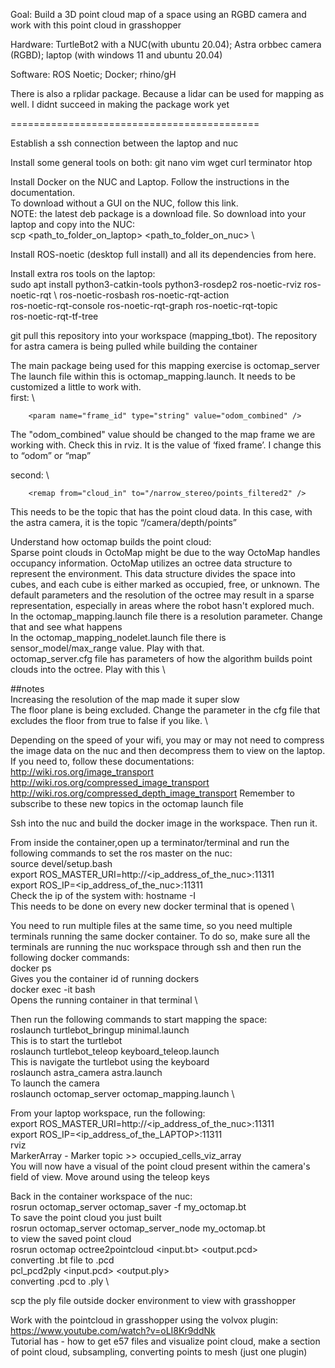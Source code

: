 Goal: Build a 3D point cloud map of a space using an RGBD camera and work with this point cloud in grasshopper

Hardware: TurtleBot2 with a NUC(with ubuntu 20.04); Astra orbbec camera (RGBD); laptop (with windows 11 and ubuntu 20.04)

Software: ROS Noetic; Docker; rhino/gH

There is also a rplidar package. Because a lidar can be used for mapping as well. I didnt succeed in making the package work yet

===========================================

Establish a ssh connection between the laptop and nuc

Install some general tools on both:
git nano vim wget curl terminator htop

Install Docker on the NUC and Laptop. Follow the instructions in the documentation. \
To download without a GUI on the NUC, follow this link. \
NOTE: the latest deb package is a download file. So download into your laptop and copy into the NUC: \
scp <path_to_folder_on_laptop> <path_to_folder_on_nuc> \

Install ROS-noetic (desktop full install) and all its dependencies from here.

Install extra ros tools on the laptop: \
sudo apt install python3-catkin-tools python3-rosdep2 ros-noetic-rviz ros-noetic-rqt \ 
ros-noetic-rosbash ros-noetic-rqt-action \
ros-noetic-rqt-console ros-noetic-rqt-graph ros-noetic-rqt-topic \
ros-noetic-rqt-tf-tree

git pull this repository into your workspace (mapping_tbot). The repository for astra camera is being pulled while building the container

The main package being used for this mapping exercise is octomap_server \
The launch file within this is octomap_mapping.launch. It needs to be customized a little to work with. \
first: \
<!-- fixed map frame (set to 'map' if SLAM or localization running!) -->
		<param name="frame_id" type="string" value="odom_combined" />
The "odom_combined" value should be changed to the map frame we are working with. Check this in rviz. It is the value of ‘fixed frame’. I change this to “odom” or “map”

second: \
<!-- data source to integrate (PointCloud2) -->
		<remap from="cloud_in" to="/narrow_stereo/points_filtered2" /> 
This needs to be the topic that has the point cloud data. In this case, with the astra camera, it is the topic “/camera/depth/points”

Understand how octomap builds the point cloud: \
Sparse point clouds in OctoMap might be due to the way OctoMap handles occupancy information. OctoMap utilizes an octree data structure to represent the environment. This data structure divides the space into cubes, and each cube is either marked as occupied, free, or unknown. The default parameters and the resolution of the octree may result in a sparse representation, especially in areas where the robot hasn't explored much. \
In the octomap_mapping.launch file there is a resolution parameter. Change that and see what happens \
In the octomap_mapping_nodelet.launch file there is sensor_model/max_range value. Play with that. \
octomap_server.cfg file has parameters of how the algorithm builds point clouds into the octree. Play with this \

##notes \
Increasing the resolution of the map made it super slow \
The floor plane is being excluded. Change the parameter in the cfg file that excludes the floor from true to false if you like. \

Depending on the speed of your wifi, you may or may not need to compress the image data on the nuc and then decompress them to view on the laptop. If you need to, follow these documentations: \
http://wiki.ros.org/image_transport
http://wiki.ros.org/compressed_image_transport
http://wiki.ros.org/compressed_depth_image_transport
Remember to subscribe to these new topics in the octomap launch file

Ssh into the nuc and build the docker image in the workspace. Then run it.

From inside the container,open up a terminator/terminal and run the following commands to set the ros master on the nuc: \
source devel/setup.bash \
export ROS_MASTER_URI=http://<ip_address_of_the_nuc>:11311 \
export ROS_IP=<ip_address_of_the_nuc>:11311 \
  Check the ip of the system with: hostname -I \
  This needs to be done on every new docker terminal that is opened \

You need to run multiple files at the same time, so you need multiple terminals running the same docker container. To do so, make sure all the terminals are running the nuc workspace through ssh and then run the following docker commands: \
docker ps \
  Gives you the container id of running dockers \
docker exec -it <container> bash \
  Opens the running container in that terminal \

Then run the following commands to start mapping the space: \
roslaunch turtlebot_bringup minimal.launch \
  This is to start the turtlebot \
roslaunch turtlebot_teleop keyboard_teleop.launch \
  This is navigate the turtlebot using the keyboard \
roslaunch astra_camera astra.launch \
  To launch the camera \
roslaunch octomap_server octomap_mapping.launch \

From your laptop workspace, run the following: \
export ROS_MASTER_URI=http://<ip_address_of_the_nuc>:11311 \
export ROS_IP=<ip_address_of_the_LAPTOP>:11311 \
rviz \
  MarkerArray - Marker topic  >>  occupied_cells_viz_array \
You will now have a visual of the point cloud present within the camera's field of view. Move around using the teleop keys

Back in the container workspace of the nuc: \
rosrun octomap_server octomap_saver -f my_octomap.bt \
  To save the point cloud you just built \
rosrun octomap_server octomap_server_node my_octomap.bt \
  to view the saved point cloud \
rosrun octomap octree2pointcloud <input.bt> <output.pcd> \
  converting .bt file to .pcd \
pcl_pcd2ply <input.pcd> <output.ply> \
  converting .pcd to .ply \

scp the ply file outside docker environment to view with grasshopper

Work with the pointcloud in grasshopper using the volvox plugin: \
https://www.youtube.com/watch?v=oLI8Kr9ddNk \
Tutorial has - how to get e57 files and visualize point cloud, make a section of point cloud, subsampling, converting points to mesh (just one plugin)
